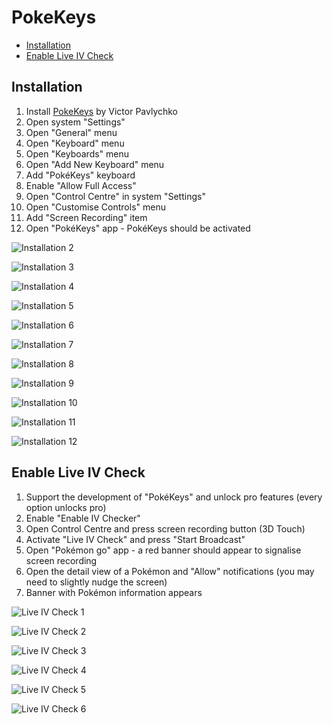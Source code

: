 # PokeKeys

- [Installation](#installation)
- [Enable Live IV Check](#enable-live-iv-check)

## Installation

1. Install [PokeKeys](https://itunes.apple.com/de/app/pokekeys/id1335234519?mt=8) by Victor Pavlychko
2. Open system "Settings"
3. Open "General" menu
4. Open "Keyboard" menu
5. Open "Keyboards" menu
6. Open "Add New Keyboard" menu
7. Add "PokéKeys" keyboard
8. Enable "Allow Full Access"
9. Open "Control Centre" in system "Settings"
10. Open "Customise Controls" menu
11. Add "Screen Recording" item
12. Open "PokéKeys" app - PokéKeys should be activated

![Installation 2](Images/Installation/Installation_02.png)

![Installation 3](Images/Installation/Installation_03.png)

![Installation 4](Images/Installation/Installation_04.png)

![Installation 5](Images/Installation/Installation_05.png)

![Installation 6](Images/Installation/Installation_06.png)

![Installation 7](Images/Installation/Installation_07.png)

![Installation 8](Images/Installation/Installation_08.png)

![Installation 9](Images/Installation/Installation_09.png)

![Installation 10](Images/Installation/Installation_10.png)

![Installation 11](Images/Installation/Installation_11.png)

![Installation 12](Images/Installation/Installation_12.png)

## Enable Live IV Check

1. Support the development of "PokéKeys" and unlock pro features (every option unlocks pro)
2. Enable "Enable IV Checker"
3. Open Control Centre and press screen recording button (3D Touch)
4. Activate "Live IV Check" and press "Start Broadcast"
5. Open "Pokémon go" app - a red banner should appear to signalise screen recording
6. Open the detail view of a Pokémon and "Allow" notifications (you may need to slightly nudge the screen)
7. Banner with Pokémon information appears

![Live IV Check 1](Images/Live_IV/Live_IV_01.png)

![Live IV Check 2](Images/Live_IV/Live_IV_02.png)

![Live IV Check 3](Images/Live_IV/Live_IV_03.png)

![Live IV Check 4](Images/Live_IV/Live_IV_04.png)

![Live IV Check 5](Images/Live_IV/Live_IV_05.png)

![Live IV Check 6](Images/Live_IV/Live_IV_06.png)
